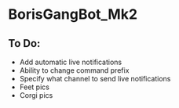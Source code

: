 # BorisGangBot_Mk2
## To Do:
- Add automatic live notifications
- Ability to change command prefix
- Specify what channel to send live notifications
- Feet pics
- Corgi pics
